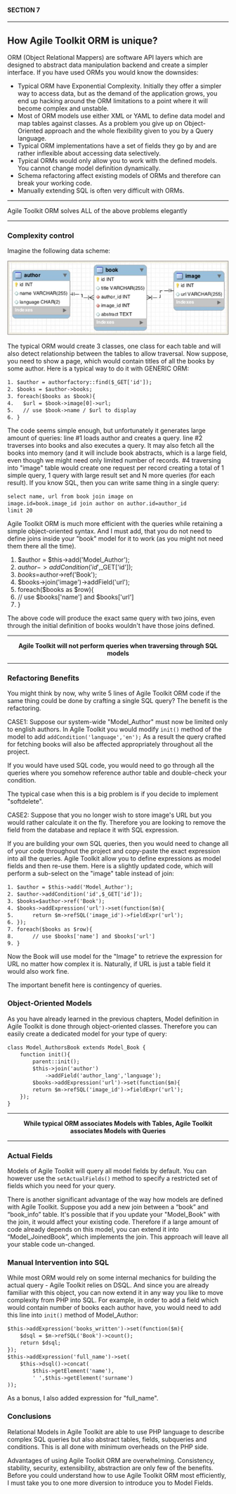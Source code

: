 #### SECTION 7
----
## How Agile Toolkit ORM is unique?

ORM (Object Relational Mappers) are software API layers which are designed to abstract data manipulation backend and create a simpler interface. If you have used ORMs you would know the downsides:

* Typical ORM have Exponential Complexity. Initially they offer a simpler way to access data, but as the demand of the application grows, you end up hacking around the ORM limitations to a point where it will become complex and unstable.
* Most of ORM models use either XML or YAML to define data model and map tables against classes. As a problem you give up on Object-Oriented approach and the whole flexibility given to you by a Query language.
* Typical ORM implementations have a set of fields they go by and are rather inflexible about accessing data selectively.
* Typical ORMs would only allow you to work with the defined models. You cannot change model definition dynamically.
* Schema refactoring affect existing models of ORMs and therefore can break your working code.
* Manually extending SQL is often very difficult with ORMs.

----
Agile Toolkit ORM solves ALL of the above problems elegantly

----

### Complexity control

Imagine the following data scheme:

![data scheme](../doc/7.jpg "data scheme")

The typical ORM would create 3 classes, one class for each table and will also detect relationship between the tables to allow traversal. Now suppose, you need to show a page, which would contain titles of all the books by some author. Here is a typical way to do it with GENERIC ORM:

    1. $author = authorfactory::find($_GET['id']);
    2. $books = $author->books;
    3. foreach($books as $book){
    4.   $url = $book->image[0]->url;
    5.   // use $book->name / $url to display
    6. }

The code seems simple enough, but unfortunately it generates large amount of queries: line #1 loads author and creates a query. line #2 traverses into books and also executes a query. It may also fetch all the books into memory (and it will include book abstracts, which is a large field, even though we might need only limited number of records. #4 traversing into "image" table would create one request per record creating a total of 1 simple query, 1 query with large result set and N more queries (for each result). If you know SQL, then you can write same thing in a single query:

    select name, url from book join image on
    image.id=book.image_id join author on author.id=author_id
    limit 20

Agile Toolkit ORM is much more efficient with the queries while retaining a simple object-oriented syntax. And I must add, that you do not need to define joins inside your "book" model for it to work (as you might not need them there all the time).

1. $author = $this->add('Model_Author');
2. $author->addCondition('id',$_GET['id']);
3. $books=$author->ref('Book');
4. $books->join('image')->addField('url');
5. foreach($books as $row){
6. // use $books['name'] and $books['url']
7. }

The above code will produce the exact same query with two joins, even through the initial definition of books wouldn't have those joins defined.

----
**<center>Agile Toolkit will not perform queries when traversing through SQL models</center>**

----

### Refactoring Benefits

You might think by now, why write 5 lines of Agile Toolkit ORM code if the same thing could be done by crafting a single SQL query? The benefit is the refactoring.

CASE1: Suppose our system-wide "Model_Author" must now be limited only to english authors. In Agile Toolkit you would modify `init()` method of the model to add `addCondition('language','en');` As a result the query crafted for fetching books will also be affected appropriately throughout all the project.

If you would have used SQL code, you would need to go through all the queries where you somehow reference author table and double-check your condition.

The typical case when this is a big problem is if you decide to implement "softdelete".

CASE2: Suppose that you no longer wish to store image's URL but you would rather calculate it on the fly. Therefore you are looking to remove the field from the database and replace it with SQL expression.

If you are building your own SQL queries, then you would need to change all of your code throughout the project and copy-paste the exact expression into all the queries. Agile Toolkit allow you to define expressions as model fields and then re-use them. Here is a slightly updated code, which will perform a sub-select on the "image" table instead of join:

    1. $author = $this->add('Model_Author');
    2. $author->addCondition('id',$_GET['id']);
    3. $books=$author->ref('Book');
    4. $books->addExpression('url')->set(function($m){
    5.      return $m->refSQL('image_id')->fieldExpr('url');
    6. });
    7. foreach($books as $row){
    8.      // use $books['name'] and $books['url']
    9. }

Now the Book will use model for the "Image" to retrieve the expression for URL no matter how complex it is. Naturally, if URL is just a table field it would also work fine.

The important benefit here is contingency of queries.

### Object-Oriented Models

As you have already learned in the previous chapters, Model definition in Agile Toolkit is done through object-oriented classes. Therefore you can easily create a dedicated model for your type of query:

    class Model_AuthorsBook extends Model_Book {
        function init(){
            parent::init();
            $this->join('author')
                ->addField('author_lang','language');
            $books->addExpression('url')->set(function($m){
            return $m->refSQL('image_id')->fieldExpr('url');
        });
    }
----
**<center>While typical ORM associates Models with Tables, Agile Toolkit associates Models with Queries</center>**

----

### Actual Fields

Models of Agile Toolkit will query all model fields by default. You can however use the `setActualFields()` method to specify a restricted set of fields which you need for your query.

There is another significant advantage of the way how models are defined with Agile Toolkit. Suppose you add a new join between a “book” and “book_info” table. It's possible that if you update your "Model_Book" with the join, it would affect your existing code. Therefore if a large amount of code already depends on this model, you can extend it into “Model_JoinedBook”, which implements the join. This approach will leave all your stable code un-changed.

### Manual Intervention into SQL

While most ORM would rely on some internal mechanics for building the actual query - Agile Toolkit relies on DSQL. And since you are already familiar with this object, you can now extend it in any way you like to move complexity from PHP into SQL. For example, in order to add a field which would contain number of books each author have, you would need to add this line into `init()` method of Model_Author:

    $this->addExpression('books_written')->set(function($m){
        $dsql = $m->refSQL('Book')->count();
        return $dsql;
    });
    $this->addExpression('full_name')->set(
        $this->dsql()->concat(
            $this->getElement('name'),
            ' ',$this->getElement('surname')
    ));

As a bonus, I also added expression for "full_name".

### Conclusions

Relational Models in Agile Toolkit are able to use PHP language to describe complex SQL queries but also abstract tables, fields, subqueries and conditions. This is all done with minimum overheads on the PHP side.

Advantages of using Agile Toolkit ORM are overwhelming. Consistency, stability, security, extensibility, abstraction are only few of the benefits. Before you could understand how to use Agile Toolkit ORM most efficiently, I must take you to one more diversion to introduce you to Model Fields.